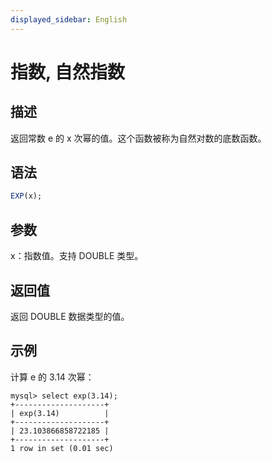 ```yaml
---
displayed_sidebar: English
---
```


# 指数, 自然指数

## 描述

返回常数 e 的 x 次幂的值。这个函数被称为自然对数的底数函数。

## 语法

```SQL
EXP(x);
```

## 参数

x：指数值。支持 DOUBLE 类型。

## 返回值

返回 DOUBLE 数据类型的值。

## 示例

计算 e 的 3.14 次幂：

```Plaintext
mysql> select exp(3.14);
+--------------------+
| exp(3.14)          |
+--------------------+
| 23.103866858722185 |
+--------------------+
1 row in set (0.01 sec)
```
